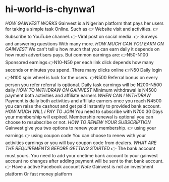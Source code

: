 # hi-world-is-chynwa1
*HOW GAINVEST WORKS* Gainvest is a Nigerian platform that pays her users for taking a simple task Online. Such as 👉 Website visit and activities. 👉 Subscribe to YouTube channel. 👉 Viral post on social media. 👉 Surveys and answering questions With many more.   *HOW MUCH CAN YOU EARN ON GAINVEST* We can't tell u how much that you can earn daily it depends on how much advertisers pays. But common earnings are: 👉N50-N100 Sponsored earnings 👉N10-N50 per each link click depends how many seconds or minutes you spend. There many clicks online 👉N50 Daily login 👉N100 spin wheel is luck for the users. 👉N500 Referral bonus on every person you refer referral is optional.  Daily task earnings will be N200-N500 daily   *HOW TO WITHDRAW ON GAINVEST*   Minimum withdrawal is N4500 payment both activities and affiliate earners   *WHEN CAN I WITHDRAW*  Payment is daily both activities and affiliate earners once you reach N4500 you can raise the cashout and get paid instantly to provided bank account.   *HOW MUCH WILL I PAY TO JOIN* You need to subscribe with N700 30 Days your membership will expired. Membership renewal is optional you can choose to resubscribe or not.   *HOW TO RENEW YOUR SUBSCRIPTION*  Gainvest give you two options to renew your membership. 👉 using your earnings 👉 using coupon code You can choose to renew with your activities earnings or you will buy coupon code from dealers.   *WHAT ARE THE REQUIREMENTS BEFORE GETTING STARTED*  👉 The bank account must yours. You need to add your onetime bank account to your gainvest account no changes after adding payment will be sent to that bank  account. 👉 Have a active Facebook account   *Note* Gainvest is not an investment platform Or fast money platform
